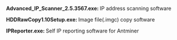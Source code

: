 <b>Advanced_IP_Scanner_2.5.3567.exe: </b>IP address scanning software

<b>HDDRawCopy1.10Setup.exe: </b>Image file(.imgc) copy software

<b>IPReporter.exe: </b>Self IP reporting software for Antminer
